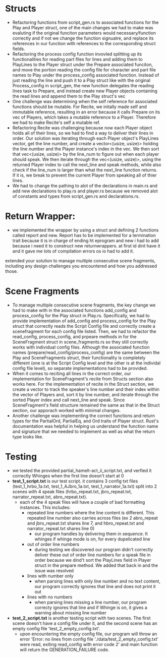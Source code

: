 # Structs
* Refactoring functions from script_gen.rs to associated functions for the Play and Player struct, one of the main changes we had to make was evaluting if the original funciton parameters would necessary/function correctly and if not we change the function signuatre, and replace its references in our function with references to the corresponding struct fields.
* Refactoring the process config function invovled splitting up its functionalities for reading part files for lines and adding them to PlayLines to the Player struct under the Prepare associated funciton, and move the portion reading the config file for character and part file names to Play under the process_config associated function. Instead of just reading the line and push it to a Play struct like with the original Process_config in script_gen, the new function delegates the reading lines task to Prepare, and instead create new Player objects containing the read lines and append them to the Play struct's vec<player>
* One challenge was determining when the self reference for associated functions should be mutable. For Recite, we initally made self and immutable reference, resulting in an error because it calls Prepare on its vec of Players, which takes a mutable reference to a Player. Therefore we had to make Recite's self a mutable ref.
* Refactoring Recite was challenging because now each Player object holds all of their lines, so we had to find a way to deliver their lines in order. Our solution was iterating through each Player object's PlayLines vector, get the line number, and create a vector<(usize, usize)> holding the line number and the Player instance's index in the vec<player>. We then sort that vec<(usize, usize)> by the line_num to figure out when each player should speak. We then iterate through the vec<(usize, usize)>, using the returned Player index to call the next_line and speak methods, while also check if the line_num is larger than what the next_line function returns. If it is, we break to prevent the current Player from speaking all of thier lines. 
* We had to change the pathing to alot of the declarations in main.rs and add new declarations to play.rs and player.rs because we removed alot of constants and types from script_gen.rs and declarations.rs.

# Return Wrapper:
* we implemented the wrapper by using a struct and defining 2 functions called report and new. Report has to be implemented for a termination trait because it is in charge of ending ht eprogram and new i had to add because i need it to construct new returnwrappers. at first id dint have it and it gave me lots of compilation errors os io had to add it.

extended your solution to manage multiple consecutive scene fragments, including any design challenges you encountered and how you addressed those.

# Scene Fragments
* To manage multiple consecutive scene fragments, the key change we had to make with in the associated functions add_config and process_config for the Play struct in Play.rs. Specifically, we had to provide implementation of add_config and process_config for the Play struct that correctly reads the Script Config file and correctly create a scenefragment for each config file listed. Then, we had to refactor the read_config, process_config, and prpeare methods in for the SceneFragment struct in scene_fragments.rs so they still correctly works with individual config files. Although the associated function names (prepare/read_config/process_config) are the same between the Play and SceneFragments struct, their functionality is completely different (one is at the Script Config level and the other is at the individal config file level), so separate implementations had to be provided.
* When it comes to reciting all lines in the correct order, our implementation for SceneFragment's recite from Structs section also works here. For the implementation of recite in the Struct section, we create a vector to track the speaker's line number and their index within the vector of Players and, sort it by line number, and iterate through the sorted Player index and call next_line and speak. Since SceneFragment's field structure remained the same as that in the Struct section, our apporach worked with minimal changes.
* Another challenge was implementing the correct functions and return types for the PartialOrd, PartialEq, and Ord traits of Player struct. Rust's documentation was helpful in helping us understand the function name and signature that we needed to implement as well as what the return type looks like.

# Testing
* we tested the provided partial_hamelt-act_ii_script.txt, and verfied it correctly Whinges when the first line doesn't start at 0
* **test_1_script.txt** is our test script. it contains 3 config txt files (test_1_hrbo_1a.txt, test_1_AJbro_1a.txt, test_1_narrator_1a.txt) split into 2 scenes with 4 speak files (hrbo_repeat.txt, jbro_repeat.txt, narrator_repeat.txt, abro_repeat.txt). 
    * each of the 4 speak files will have a couple of bad formatting instances. This includes:
        * repeated line numbers where the line content is different. This repeated line number also carries across files (ex 2 abro_repeat and jbro_repeat.txt shares line 7, and hbro_repeat.txt and narrator_repeat.txt shares line 0)
            * our program handles by delivering them in sequence. It whinges if whinge mode is on, for every dupelicated line
        * out of order line numbers
            * during testing we discovered our program didn't correctly deliver these out of order line numbers for a speak file in order because we dind't sort the PlayLines field in Player struct in the prepare method. We added that back in and the issue was resolved
        * lines with number only
            * when parsing lines with only line number and no text content, our program correctly ignores that line and does not print it out
        * lines with no numbers
            * when parsing lines missing a line number, our program correcty ignores that line and if Whinge is on, it gives a warning about missing line number
* **test_2_script.txt** is another testing script with two scenes. The first scene doesn't have a config file under it, and the second scene has an empty config file 'test_2_empty_config.txt'.
    * upon encountering the empty config file, our program will throw an error 'Error: no lines from config file './data/test_2_empty_config.txt' were read, exiting read_config with error code 2' and main function will return the GENERATION_FAILURE code.
